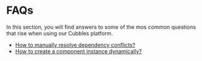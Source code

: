# FAQs

In this section, you will find answers to some of the mos common questions that rise when using our Cubbles platform.

* [How to manually resolve dependency conflicts?](./manual-conflict-resolution.md)
* [How to create a component instance dynamically?](./dynamic-component-instance.md)